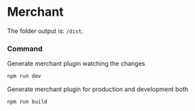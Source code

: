 # Merchant #

The folder output is: `/dist`.

### Command ###
Generate merchant plugin watching the changes
```bash
npm run dev
```

Generate merchant plugin for production and development both
```bash
npm run build
```